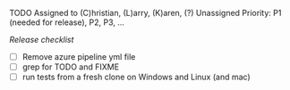 TODO
Assigned to (C)hristian, (L)arry, (K)aren, (?) Unassigned
Priority: P1 (needed for release), P2, P3, ...

*Release checklist*
- [ ] Remove azure pipeline yml file
- [ ] grep for TODO and FIXME
- [ ] run tests from a fresh clone on Windows and Linux (and mac)